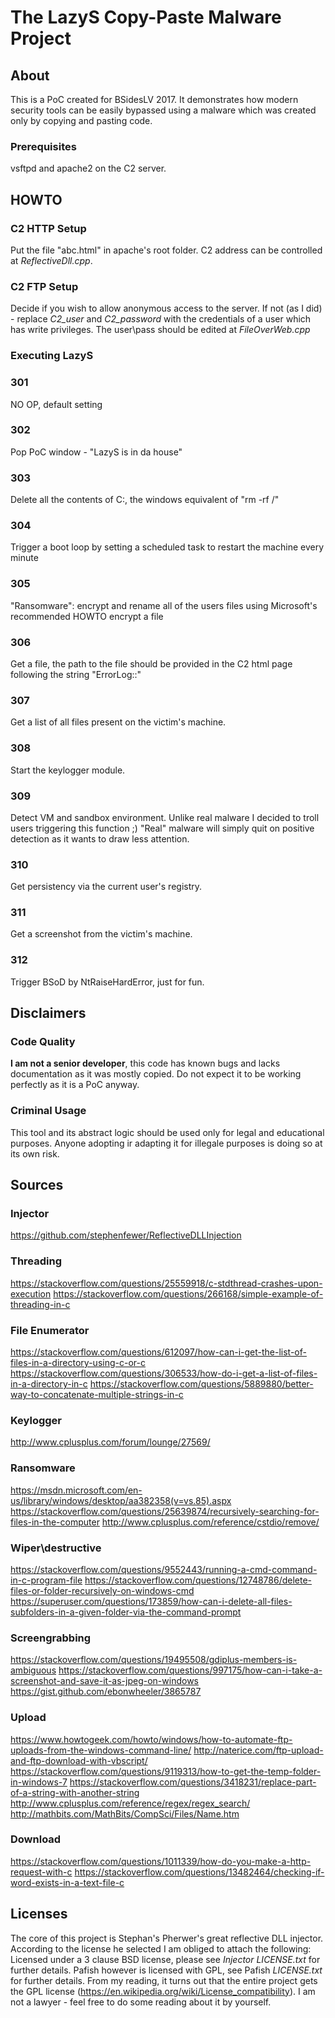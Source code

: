 # The LazyS Copy-Paste Malware Project

## About
This is a PoC created for BSidesLV 2017.
It demonstrates how modern security tools can be easily bypassed using a malware which was created only by copying and pasting code.

### Prerequisites
vsftpd and apache2 on the C2 server.

## HOWTO
### C2 HTTP Setup
Put the file "abc.html" in apache's root folder. 
C2 address can be controlled at *ReflectiveDll.cpp*.

### C2 FTP Setup
Decide if you wish to allow anonymous access to the server.
If not (as I did) - replace *C2_user* and *C2_password* with the credentials of a user which has write privileges.
The user\pass should be edited at *FileOverWeb.cpp*

### Executing LazyS

### 301
NO OP, default setting

### 302
Pop PoC window - "LazyS is in da house"

### 303
Delete all the contents of C:, the windows equivalent of "rm -rf /"

### 304
Trigger a boot loop by setting a scheduled task to restart the machine every minute

### 305
"Ransomware": encrypt and rename all of the users files using Microsoft's recommended HOWTO encrypt a file

### 306
Get a file, the path to the file should be provided in the C2 html page following the string "ErrorLog::"

### 307
Get a list of all files present on the victim's machine.

### 308
Start the keylogger module.

### 309
Detect VM and sandbox environment. Unlike real malware I decided to troll users triggering this function ;)
"Real" malware will simply quit on positive detection as it wants to draw less attention.

### 310
Get persistency via the current user's registry.

### 311
Get a screenshot from the victim's machine.

### 312
Trigger BSoD by NtRaiseHardError, just for fun.

## Disclaimers
### Code Quality
**I am not a senior developer**, this code has known bugs and lacks documentation as it was mostly copied.
Do not expect it to be working perfectly as it is a PoC anyway.

### Criminal Usage
This tool and its abstract logic should be used only for legal and educational purposes.
Anyone adopting ir adapting it for illegale purposes is doing so at its own risk.

## Sources
### Injector
https://github.com/stephenfewer/ReflectiveDLLInjection
 
### Threading
https://stackoverflow.com/questions/25559918/c-stdthread-crashes-upon-execution
https://stackoverflow.com/questions/266168/simple-example-of-threading-in-c
 
### File Enumerator
https://stackoverflow.com/questions/612097/how-can-i-get-the-list-of-files-in-a-directory-using-c-or-c
https://stackoverflow.com/questions/306533/how-do-i-get-a-list-of-files-in-a-directory-in-c
https://stackoverflow.com/questions/5889880/better-way-to-concatenate-multiple-strings-in-c
 
### Keylogger
http://www.cplusplus.com/forum/lounge/27569/
 
### Ransomware
https://msdn.microsoft.com/en-us/library/windows/desktop/aa382358(v=vs.85).aspx
https://stackoverflow.com/questions/25639874/recursively-searching-for-files-in-the-computer
http://www.cplusplus.com/reference/cstdio/remove/
 
### Wiper\destructive
https://stackoverflow.com/questions/9552443/running-a-cmd-command-in-c-program-file
https://stackoverflow.com/questions/12748786/delete-files-or-folder-recursively-on-windows-cmd
https://superuser.com/questions/173859/how-can-i-delete-all-files-subfolders-in-a-given-folder-via-the-command-prompt

### Screengrabbing
https://stackoverflow.com/questions/19495508/gdiplus-members-is-ambiguous
https://stackoverflow.com/questions/997175/how-can-i-take-a-screenshot-and-save-it-as-jpeg-on-windows
https://gist.github.com/ebonwheeler/3865787
 
### Upload
https://www.howtogeek.com/howto/windows/how-to-automate-ftp-uploads-from-the-windows-command-line/
http://naterice.com/ftp-upload-and-ftp-download-with-vbscript/
https://stackoverflow.com/questions/9119313/how-to-get-the-temp-folder-in-windows-7
https://stackoverflow.com/questions/3418231/replace-part-of-a-string-with-another-string
http://www.cplusplus.com/reference/regex/regex_search/
http://mathbits.com/MathBits/CompSci/Files/Name.htm
 
### Download
https://stackoverflow.com/questions/1011339/how-do-you-make-a-http-request-with-c
https://stackoverflow.com/questions/13482464/checking-if-word-exists-in-a-text-file-c

## Licenses
The core of this project is Stephan's Pherwer's great reflective DLL injector. According to the license he selected I am obliged to attach the following:
Licensed under a 3 clause BSD license, please see _Injector LICENSE.txt_ for further details.
Pafish however is licensed with GPL, see Pafish _LICENSE.txt_ for further details.
From my reading, it turns out that the entire project gets the GPL license (https://en.wikipedia.org/wiki/License_compatibility).
I am not a lawyer - feel free to do some reading about it by yourself.
